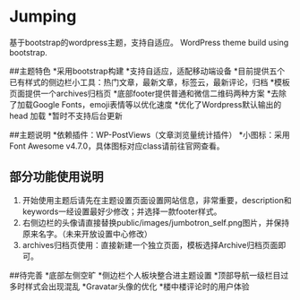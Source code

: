 # Jumping
基于bootstrap的wordpress主题，支持自适应。
WordPress theme build using bootstrap.

##主题特色
*采用bootstrap构建
*支持自适应，适配移动端设备
*目前提供五个已有样式的侧边栏小工具：热门文章，最新文章，标签云，最新评论，归档
*模板页面提供一个archives归档页
*底部footer提供普通和微信二维码两种方案
*去除了加载Google Fonts，emoji表情等以优化速度
*优化了Wordpress默认输出的 head 加载
*暂时不支持后台更新

##主题说明
*依赖插件：WP-PostViews（文章浏览量统计插件）
*小图标：采用Font Awesome v4.7.0，具体图标对应class请前往官网查看。

## 部分功能使用说明
1. 开始使用主题后请先在主题设置页面设置网站信息，非常重要，description和keywords一经设置最好少修改；并选择一款footer样式。
2. 右侧边栏的头像请直接替换public/images/jumbotron_self.png图片，并保持原来名字。（未来开放设置中心修改）
3. archives归档页使用：直接新建一个独立页面，模板选择Archive归档页面即可。

##待完善
*底部左侧空旷
*侧边栏个人板块整合进主题设置
*顶部导航一级栏目过多时样式会出现混乱
*Gravatar头像的优化
*楼中楼评论时的用户体验
